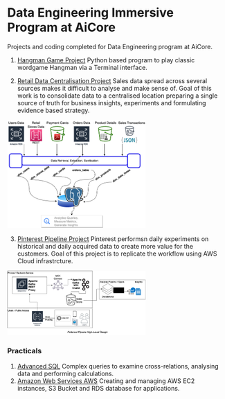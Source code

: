 # Data Engineering Immersive Program at AiCore
Projects and coding completed for Data Engineering program at AiCore.

1. [Hangman Game Project](./HangmanProject/)
Python based program to play classic wordgame Hangman via a Terminal interface.

2. [Retail Data Centralisation Project](./DataCentralisationProject/)
Sales data spread across several sources makes it difficult to analyse and make sense of.
Goal of this work is to consolidate data to a centralised location preparing a single source of truth
for business insights, experiments and formulating evidence based strategy.

<img src="DataCentralisationProject/_docs/data_processing_pipeline.png" width="320" style="text-align=center;">

3. [Pinterest Pipeline Project](./PinterestPipeline/)
Pinterest performsn daily experiments on historical and daily acquired data to create more value for the customers. Goal of this project is to replicate the workflow using AWS Cloud infrastrcture.

<img src="PinterestPipeline/_docs/pinterest_pipeline.png" width="320" style="text-align=center;">

### Practicals
1. [Advanced SQL](./AdvancedSQL/)
Complex queries to examine cross-relations, analysing data and performing calculations.
2. [Amazon Web Services AWS](./Aws/)
Creating and managing AWS EC2 instances, S3 Bucket and RDS database for applications.
